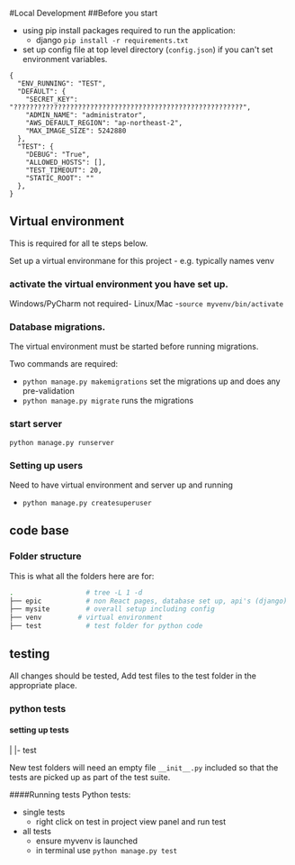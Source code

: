 #Local Development
##Before you start

- using pip install packages required to run the application:
  - django
  `pip install -r requirements.txt`
- set up config file at top level directory (`config.json`) if you can't set environment variables.
```
{
  "ENV_RUNNING": "TEST",
  "DEFAULT": {
    "SECRET_KEY": "?????????????????????????????????????????????????????????",
    "ADMIN_NAME": "administrator",
    "AWS_DEFAULT_REGION": "ap-northeast-2",
    "MAX_IMAGE_SIZE": 5242880
  },
  "TEST": {
    "DEBUG": "True",
    "ALLOWED_HOSTS": [],
    "TEST_TIMEOUT": 20,
    "STATIC_ROOT": ""
  },
}
```

## Virtual environment
This is required for all te steps below.

Set up a virtual environmane for this project - e.g. typically names venv

### activate the virtual environment you have set up.

Windows/PyCharm not required-
Linux/Mac -`source myvenv/bin/activate`

### Database migrations.
The virtual environment must be started before running migrations.  

Two commands are required:
- `python manage.py makemigrations` set the migrations up and does any pre-validation
- `python manage.py migrate` runs the migrations

### start server
`python manage.py runserver`

### Setting up users
Need to have virtual environment and server up and running
- `python manage.py createsuperuser` 

## code base

### Folder structure
This is what all the folders here are for:
```bash
.                  # tree -L 1 -d
├── epic           # non React pages, database set up, api's (django)
├── mysite         # overall setup including config 
├── venv         # virtual environment 
├── test           # test folder for python code
```
## testing 

All changes should be tested,  Add test files to the test folder in the appropriate place.

### python tests
#### setting up tests
|
|- test

New test folders will need an empty file `__init__.py` included so that the tests are picked up as part of the test suite.

####Running tests
Python tests:
- single tests
  - right click on test in project view panel and run test
- all tests
  - ensure myvenv is launched
  - in terminal use `python manage.py test`

  

